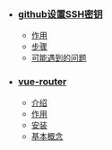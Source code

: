 - ### [**github设置SSH密钥**](/setsshkey/)
  - [作用](/setsshkey/?id=作用)
  - [步骤](/setsshkey/?id=步骤)
  - [可能遇到的问题](/setsshkey/?id=可能遇到的问题)
- ### [**vue-router**](/vueRouter/)
  - [介绍](/vueRouter/?id=介绍)
  - [作用](/vueRouter/?id=作用)
  - [安装](/vueRouter/?id=安装)
  - [基本概念](/vueRouter/?id=基本概念)